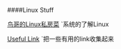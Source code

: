 ####Linux Stuff

[鸟哥的Linux私房菜](http://linux.vbird.org/aboutmysite.php)
`系统的了解Linux

[Useful Link](./Useful_Link.md )
`把一些有用的link收集起来
